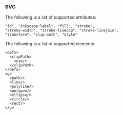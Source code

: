 ### SVG

The following is a list of supported attributes: 
```
"id", "inkscape:label", "fill", "stroke",
"stroke-width", "stroke-linecap", "stroke-linejoin",
"transform", "clip-path", "style"
```

The following is a list of supported elements:
```
<defs>
  <clipPath>
    <use/>
  </clipPath>
</defs>
<g>
  <path/>
  <line/>
  <polyline/>
  <polygon/>
  <ellipse/>
  <circle/>
  <rect/>
</g>
```
